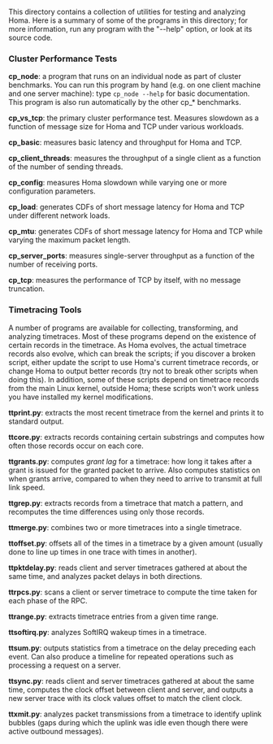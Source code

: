 This directory contains a collection of utilities for testing and
analyzing Homa. Here is a summary of some of the programs in this
directory; for more information, run any program with the "--help"
option, or look at its source code.

### Cluster Performance Tests

**cp_node**: a program that runs on an individual node as part of cluster
benchmarks. You can run this program by hand (e.g. on one client machine
and one server machine): type `cp_node --help` for basic documentation.
This program is also run automatically by the other cp_* benchmarks.

**cp_vs_tcp**: the primary cluster performance test. Measures slowdown
as a function of message size for Homa and TCP under various workloads.

**cp_basic**: measures basic latency and throughput for Homa and TCP.

**cp_client_threads**: measures the throughput of a single client as a
function of the number of sending threads.

**cp_config**: measures Homa slowdown while varying one or more
configuration parameters.

**cp_load**: generates CDFs of short message latency for Homa and
TCP under different network loads.

**cp_mtu**: generates CDFs of short message latency for Homa and TCP
while varying the maximum packet length.

**cp_server_ports**: measures single-server throughput as a function
of the number of receiving ports.

**cp_tcp**: measures the performance of TCP by itself, with no message
truncation.

### Timetracing Tools
A number of programs are available for collecting, transforming, and analyzing
timetraces. Most of these programs depend on the existence of certain
records in the timetrace. As Homa evolves, the actual timetrace records
also evolve, which can break the scripts; if you discover a broken script,
either update the script to use Homa's current timetrace records, or
change Homa to output better records (try not to break other scripts when
doing this). In addition, some of these scripts depend on timetrace records
from the main Linux kernel, outside Homa; these scripts won't work unless
you have installed my kernel modifications.

**ttprint.py**: extracts the most recent timetrace from the kernel and
prints it to standard output.

**ttcore.py**: extracts records containing certain substrings and computes how
often those records occur on each core.

**ttgrants.py**: computes *grant lag* for a timetrace: how long it takes after a
grant is issued for the granted packet to arrive. Also computes statistics on
when grants arrive, compared to when they need to arrive to transmit at full
link speed.

**ttgrep.py**: extracts records from a timetrace that match a pattern, and recomputes
the time differences using only those records.

**ttmerge.py**: combines two or more timetraces into a single timetrace.

**ttoffset.py**: offsets all of the times in a timetrace by a given amount (usually
done to line up times in one trace with times in another).

**ttpktdelay.py**: reads client and server timetraces gathered at about the same time,
and analyzes packet delays in both directions.

**ttrpcs.py**: scans a client or server timetrace to compute the time taken for each
phase of the RPC.

**ttrange.py**: extracts timetrace entries from a given time range.

**ttsoftirq.py**: analyzes SoftIRQ wakeup times in a timetrace.

**ttsum.py**: outputs statistics from a timetrace on the delay preceding each event.
Can also produce a timeline for repeated operations such as processing a request
on a server.

**ttsync.py**: reads client and server timetraces gathered at about the same time,
computes the clock offset between client and server, and outputs a new server
trace with its clock values offset to match the client clock.

**ttxmit.py**: analyzes packet transmissions from a timetrace to identify
uplink bubbles (gaps during which the uplink was idle even though there
were active outbound messages).
